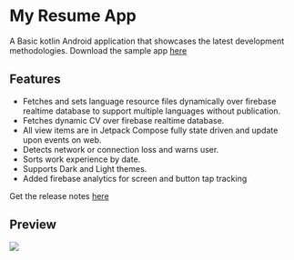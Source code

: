 # My Resume App

A Basic kotlin Android application that showcases the latest development methodologies. 
Download the sample app [here](https://github.com/mughalasim/cv/raw/master/app/release/My%20Resume.apk)

## Features
- Fetches and sets language resource files dynamically over firebase realtime database to support multiple languages without publication.
- Fetches dynamic CV over firebase realtime database.
- All view items are in Jetpack Compose fully state driven and update upon events on web.
- Detects network or connection loss and warns user.
- Sorts work experience by date.
- Supports Dark and Light themes.
- Added firebase analytics for screen and button tap tracking

Get the release notes [here](https://github.com/mughalasim/cv/releases)

## Preview
![](https://github.com/mughalasim/cv/blob/master/images/video.gif)
